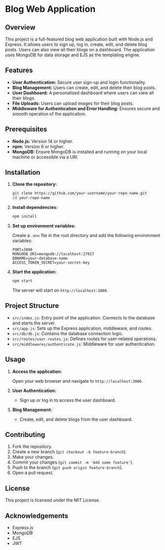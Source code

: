 # Blog Web Application

## Overview

This project is a full-featured blog web application built with Node.js and Express. It allows users to sign up, log in, create, edit, and delete blog posts. Users can also view all their blogs on a dashboard. The application uses MongoDB for data storage and EJS as the templating engine.

## Features

- **User Authentication:** Secure user sign-up and login functionality.
- **Blog Management:** Users can create, edit, and delete their blog posts.
- **User Dashboard:** A personalized dashboard where users can view all their blogs.
- **File Uploads:** Users can upload images for their blog posts.
- **Middleware for Authentication and Error Handling:** Ensures secure and smooth operation of the application.

## Prerequisites

- **Node.js:** Version 14 or higher.
- **npm:** Version 6 or higher.
- **MongoDB:** Ensure MongoDB is installed and running on your local machine or accessible via a URI.

## Installation

1. **Clone the repository:**

    ```bash
    git clone https://github.com/your-username/your-repo-name.git
    cd your-repo-name
    ```

2. **Install dependencies:**

    ```bash
    npm install
    ```

3. **Set up environment variables:**

    Create a `.env` file in the root directory and add the following environment variables:

    ```env
    PORT=3000
    MONGODB_URI=mongodb://localhost:27017
    DBNAME=your-database-name
    ACCESS_TOKEN_SECRET=your-secret-key
    ```

4. **Start the application:**

    ```bash
    npm start
    ```

    The server will start on `http://localhost:3000`.

## Project Structure

- `src/index.js`: Entry point of the application. Connects to the database and starts the server.
- `src/app.js`: Sets up the Express application, middleware, and routes.
- `src/db/db.js`: Contains the database connection logic.
- `src/routes/user.routes.js`: Defines routes for user-related operations.
- `src/middlewares/authenticate.js`: Middleware for user authentication.

## Usage

1. **Access the application:**

    Open your web browser and navigate to `http://localhost:3000`.

2. **User Authentication:**

    - Sign up or log in to access the user dashboard.

3. **Blog Management:**

    - Create, edit, and delete blogs from the user dashboard.

## Contributing

1. Fork the repository.
2. Create a new branch (`git checkout -b feature-branch`).
3. Make your changes.
4. Commit your changes (`git commit -m 'Add some feature'`).
5. Push to the branch (`git push origin feature-branch`).
6. Open a pull request.

## License

This project is licensed under the MIT License.

## Acknowledgements

- Express.js
- MongoDB
- EJS
- JWT